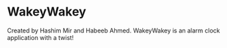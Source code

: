 # WakeyWakey
Created by Hashim Mir and Habeeb Ahmed. WakeyWakey is an alarm clock application with a twist!
